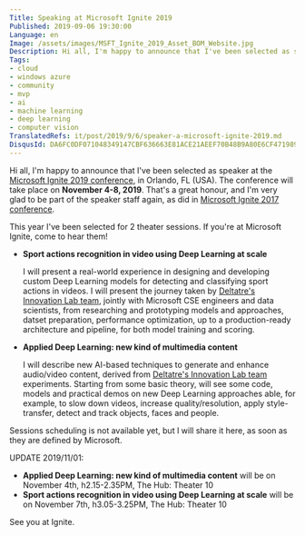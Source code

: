 ```yaml
---
Title: Speaking at Microsoft Ignite 2019
Published: 2019-09-06 19:30:00
Language: en
Image: /assets/images/MSFT_Ignite_2019_Asset_BOM_Website.jpg
Description: Hi all, I'm happy to announce that I've been selected as speaker at the Microsoft Ignite 2019 conference, in Orlando (FL, USA). The conference will take place on November 4-8, 2019. That's a great honour, and I'm very glad to be part of the speaker staff again, as did in Microsoft Ignite 2017 conference.
Tags:
- cloud
- windows azure
- community
- mvp
- ai
- machine learning
- deep learning
- computer vision
TranslatedRefs: it/post/2019/9/6/speaker-a-microsoft-ignite-2019.md
DisqusId: DA6FC0DF071048349147CBF636663E81ACE21AEEF70B48B9A80E6CF471989F42
---
```

Hi all, I'm happy to announce that I've been selected as speaker at the <a href="https://www.microsoft.com/en-us/ignite/default.aspx" target="_blank">Microsoft Ignite 2019 conference</a>, in Orlando, FL (USA). The conference will take place on **November 4-8, 2019**. That's a great honour, and I'm very glad to be part of the speaker staff again, as did in <a href="/en/posts/2017/08/29/speaking-at-microsoft-ignite-2017.html">Microsoft Ignite 2017 conference</a>.

This year I've been selected for 2 theater sessions. If you're at Microsoft Ignite, come to hear them!

* **Sport actions recognition in video using Deep Learning at scale**

    I will present a real-world experience in designing and developing custom Deep Learning models for detecting and classifying sport actions in videos. I will present the journey taken by <a href="https://www.deltatre.com" target="_blank">Deltatre's Innovation Lab team</a>, jointly with Microsoft CSE engineers and data scientists, from researching and prototyping models and approaches, datset preparation, performance optimization, up to a production-ready architecture and pipeline, for both model training and scoring.

* **Applied Deep Learning: new kind of multimedia content**

    I will describe new AI-based techniques to generate and enhance audio/video content, derived from <a href="https://www.deltatre.com" target="_blank">Deltatre's Innovation Lab team</a> experiments. Starting from some basic theory, will see some code, models and practical demos on new Deep Learning approaches able, for example, to slow down videos, increase quality/resolution, apply style-transfer, detect and track objects, faces and people.

Sessions scheduling is not available yet, but I will share it here, as soon as they are defined by Microsoft.

UPDATE 2019/11/01:

* **Applied Deep Learning: new kind of multimedia content** will be on November 4th, h2.15-2.35PM, The Hub: Theater 10
* **Sport actions recognition in video using Deep Learning at scale** will be on November 7th, h3.05-3.25PM, The Hub: Theater 10

See you at Ignite.
